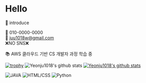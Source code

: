 # Hello

🙌 introduce

📱 010-0000-0000 <br>
📧 juu1018w@gmail.com <br>
❌NO SNS❌

:books: AWS 클라우드 기반 CS 개발자 과정 학습 중

[![trophy](https://github-profile-trophy.vercel.app/?username=Yeonju1018)](https://github.com/ryo-ma/github-profile-trophy)
![Yeonju1018's github stats](https://github-readme-stats.vercel.app/api?username=Yeonju1018&show_icons=true)
[![Yeonju1018's github stats](https://github-readme-stats.vercel.app/api/top-langs/?username=Yeonju1018&show_icons=true&hide_border=true&title_color=004386&icon_color=004386&layout=compact)](https://github.com/Yeonju1018)


![JAVA](https://img.shields.io/badge/java-brightgreen)
![HTML/CSS](https://img.shields.io/badge/HTML-CSS-orange)
![Python](https://img.shields.io/badge/-Python-blue)




<!--
**Yeonju1018/Yeonju1018** is a ✨ _special_ ✨ repository because its `README.md` (this file) appears on your GitHub profile.

Here are some ideas to get you started:

- 🔭 I’m currently working on ...
- 🌱 I’m currently learning ...
- 👯 I’m looking to collaborate on ...
- 🤔 I’m looking for help with ...
- 💬 Ask me about ...
- 📫 How to reach me: ...
- 😄 Pronouns: ...
- ⚡ Fun fact: ...
-->
